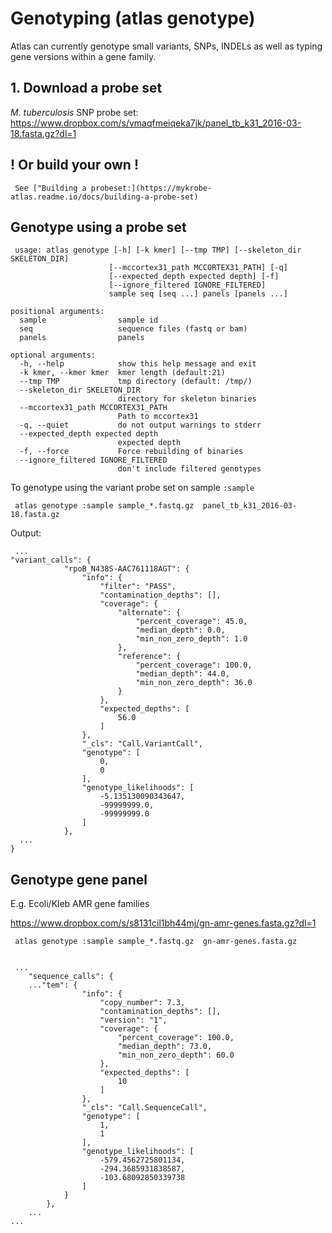 #  Genotyping (atlas genotype)


Atlas can currently genotype small variants, SNPs, INDELs as well as typing gene versions within a gene family. 

## 1. Download a probe set

*M. tuberculosis* SNP probe set: https://www.dropbox.com/s/vmaqfmeiqeka7jk/panel_tb_k31_2016-03-18.fasta.gz?dl=1

## ! Or build your own !

	 See ["Building a probeset:](https://mykrobe-atlas.readme.io/docs/building-a-probe-set) 



## Genotype using a probe set



	 usage: atlas genotype [-h] [-k kmer] [--tmp TMP] [--skeleton_dir SKELETON_DIR]
	                      [--mccortex31_path MCCORTEX31_PATH] [-q]
	                      [--expected_depth expected depth] [-f]
	                      [--ignore_filtered IGNORE_FILTERED]
	                      sample seq [seq ...] panels [panels ...]
	
	positional arguments:
	  sample                sample id
	  seq                   sequence files (fastq or bam)
	  panels                panels
	
	optional arguments:
	  -h, --help            show this help message and exit
	  -k kmer, --kmer kmer  kmer length (default:21)
	  --tmp TMP             tmp directory (default: /tmp/)
	  --skeleton_dir SKELETON_DIR
	                        directory for skeleton binaries
	  --mccortex31_path MCCORTEX31_PATH
	                        Path to mccortex31
	  -q, --quiet           do not output warnings to stderr
	  --expected_depth expected depth
	                        expected depth
	  -f, --force           Force rebuilding of binaries
	  --ignore_filtered IGNORE_FILTERED
	                        don't include filtered genotypes 
To genotype using the variant probe set on sample `:sample`

	 atlas genotype :sample sample_*.fastq.gz  panel_tb_k31_2016-03-18.fasta.gz 
Output: 



	 ...
	"variant_calls": {
	            "rpoB_N438S-AAC761118AGT": {
	                "info": {
	                    "filter": "PASS",
	                    "contamination_depths": [],
	                    "coverage": {
	                        "alternate": {
	                            "percent_coverage": 45.0,
	                            "median_depth": 0.0,
	                            "min_non_zero_depth": 1.0
	                        },
	                        "reference": {
	                            "percent_coverage": 100.0,
	                            "median_depth": 44.0,
	                            "min_non_zero_depth": 36.0
	                        }
	                    },
	                    "expected_depths": [
	                        56.0
	                    ]
	                },
	                "_cls": "Call.VariantCall",
	                "genotype": [
	                    0,
	                    0
	                ],
	                "genotype_likelihoods": [
	                    -5.135130090343647,
	                    -99999999.0,
	                    -99999999.0
	                ]
	            },
	  ...
	} 


## Genotype gene panel

E.g. Ecoli/Kleb AMR gene families



https://www.dropbox.com/s/s8131cil1bh44mj/gn-amr-genes.fasta.gz?dl=1





	 atlas genotype :sample sample_*.fastq.gz  gn-amr-genes.fasta.gz 


	 ...
		"sequence_calls": {
	   	..."tem": {
	                "info": {
	                    "copy_number": 7.3,
	                    "contamination_depths": [],
	                    "version": "1",
	                    "coverage": {
	                        "percent_coverage": 100.0,
	                        "median_depth": 73.0,
	                        "min_non_zero_depth": 60.0
	                    },
	                    "expected_depths": [
	                        10
	                    ]
	                },
	                "_cls": "Call.SequenceCall",
	                "genotype": [
	                    1,
	                    1
	                ],
	                "genotype_likelihoods": [
	                    -579.4562725801134,
	                    -294.3685931838587,
	                    -103.68092850339738
	                ]
	            }
	        },
		...
	... 
